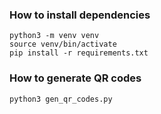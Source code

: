 
### How to install dependencies
```
python3 -m venv venv
source venv/bin/activate
pip install -r requirements.txt
```

### How to generate QR codes
`python3 gen_qr_codes.py`
